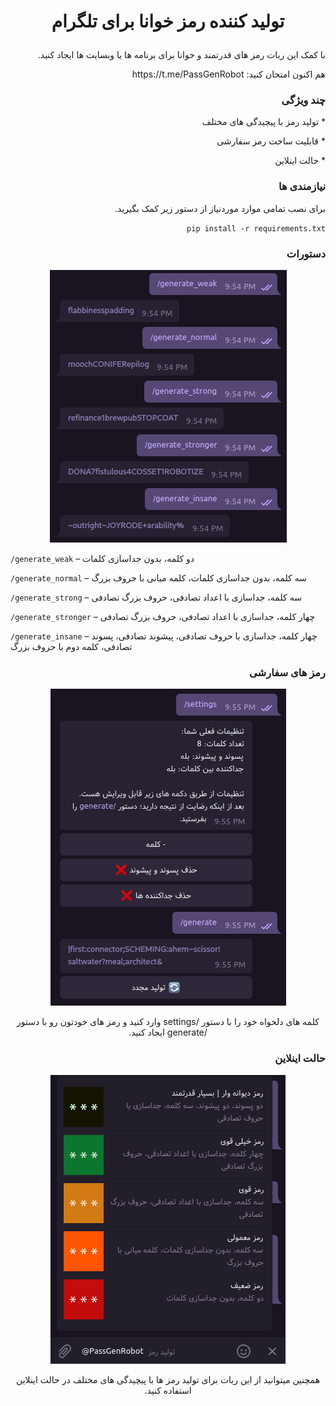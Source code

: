 # <p align="center">  تولید کننده رمز خوانا برای تلگرام #
<p align="right" dir="rtl"> با کمک این ربات رمز های قدرتمند و خوانا برای برنامه ها یا وبسایت ها ایجاد کنید.
<p align="right" dir="rtl"> هم اکنون امتحان کنید: https://t.me/PassGenRobot

### <p align="right">  چند ویژگی ###

<p align="right" dir="rtl"> * تولید رمز با پیچیدگی های مختلف
<p align="right" dir="rtl"> * قابلیت ساخت رمز سفارشی
<p align="right" dir="rtl"> * حالت اینلاین 

### <p align="right"> نیازمندی ها ###
<p align="right" dir="rtl"> برای نصب تمامی موارد موردنیاز از دستور زیر کمک بگیرید.
<p align="right" dir="rtl"> <code>pip install -r requirements.txt</code>

### <p align="right" dir="rtl"> دستورات ###

<p align="center"> <img src="https://github.com/MSXtm/ScreenShots/blob/master/PassGenRobot_presets.png" alt="دستورات درون ربات">

`/generate_weak` – دو کلمه، بدون جداسازی کلمات

`/generate_normal` – سه کلمه، بدون جداسازی کلمات، کلمه میانی با حروف بزرگ

`/generate_strong` – سه کلمه، جداسازی با اعداد تصادفی، حروف بزرگ تصادفی 

`/generate_stronger` – چهار کلمه، جداسازی با اعداد تصادفی، حروف بزرگ تصادفی

`/generate_insane` – چهار کلمه، جداسازی با حروف تصادفی، پیشوند تصادفی، پسوند تصادفی، کلمه دوم با حروف بزرگ

### <p align="right"> رمز های سفارشی ###

<p align="center"> <img src="https://github.com/MSXtm/ScreenShots/blob/master/PassGenRobot_settings.png" alt="تنظیمات رمز سفارشی درون ربات">

<p align="center" dir="rtl"> کلمه های دلخواه خود را با دستور /settings وارد کنید و رمز های خودتون رو با دستور /generate ایجاد کنید.

### <p align="right"> حالت اینلاین ###

<p align="center"> <img src="https://github.com/MSXtm/ScreenShots/blob/master/PassGenRobot_inline.png" alt="حالت اینلاین ربات">

<p align="center" dir="rtl"> همچنین میتوانید از این ربات برای تولید رمز ها با پیچیدگی های مختلف در حالت اینلاین استفاده کنید.
